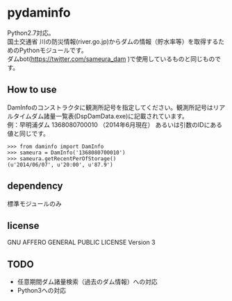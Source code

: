 pydaminfo
=======
Python2.7対応。  
国土交通省 川の防災情報(river.go.jp)からダムの情報（貯水率等）を取得するためのPythonモジュールです。  
ダムbot(https://twitter.com/sameura_dam )で使用しているものと同じものです。

How to use
-------
DamInfoのコンストラクタに観測所記号を指定してください。観測所記号はリアルタイムダム諸量一覧表(DspDamData.exe)に記載されています。  
例：早明浦ダム 1368080700010 （2014年6月現在）
あるいは引数のIDにある値と同じです。

    >>> from daminfo import DamInfo
    >>> sameura = DamInfo('1368080700010')
    >>> sameura.getRecentPerOfStorage()
    (u'2014/06/07', u'20:00', u'87.9')


dependency
------
標準モジュールのみ

license
------ 
GNU AFFERO GENERAL PUBLIC LICENSE Version 3


TODO
-------
* 任意期間ダム諸量検索（過去のダム情報）への対応
* Python3への対応
